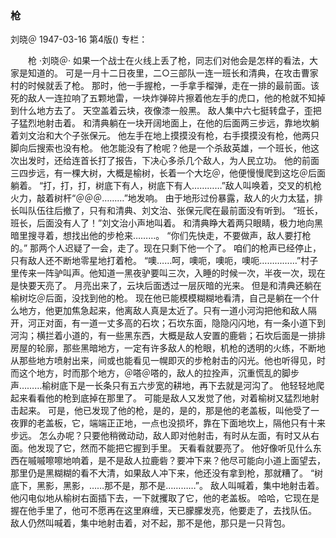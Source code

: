 ### 枪
刘晓＠
1947-03-16
第4版()
专栏：

　　枪
    ·刘晓＠·
    如果一个战士在火线上丢了枪，同志们对他会是怎样的看法，大家是知道的。
    可是一月十二日夜里，二○三部队一连一班长和清典，在攻击曹家村的时候就丢了枪。
    那时，他一手握枪，一手拿手榴弹，走在一排的最前面。该死的敌人一连拉响了五颗地雷，一块炸弹碎片擦着他左手的虎口，他的枪就不知掉到什么地方去了。
    天空盖着云块，夜像漆一般黑。
    敌人集中六七挺转盘子，歪把子猛烈地射击着。
    和清典躺在一块开阔地面上，在他的后面两三步远，靠地坎躺着刘文治和大个子张保元。
    他左手在地上摸摸没有枪，右手摸摸没有枪，他两只脚向后搜索也没有枪。
    他怎能没有了枪呢？他是一个杀敌英雄，一个班长，他这次出发时，还给连首长打了报告，下决心多杀几个敌人，为人民立功。
    他的前面三四步远，有一棵大树，大概是榆树，长着一个大圪＠，他便慢慢爬到这圪＠后面躺着。
    “打，打，打，树底下有人，树底下有人…………”敌人叫唤着，交叉的机枪火力，敲着树杆“＠＠＠………”地发响。
    由于地形过份暴露，敌人的火力太猛，排长叫队伍往后撤了，只有和清典、刘文治、张保元爬在最前面没有听到。
    “班长，班长，后面没有人了！”刘文治小声地叫着。
    和清典睁大着两只眼睛，极力地向黑暗里搜寻着，想找出他的步枪来………。
    “你们先快走，不要做声，敌人要打枪的。”
    那两个人迟疑了一会，走了。现在只剩下他一个了。
    咱们的枪声已经停止，只有敌人还不断地零星地打着枪。
    “噢……呵，噢呃，噢呃，噢呃……………”村子里传来一阵驴叫声。他知道一黑夜驴要叫三次，入睡的时候一次，半夜一次，现在是快要天亮了。
    月亮出来了，云块后面透过一层灰暗的光来。
    但是和清典还躺在榆树圪＠后面，没找到他的枪。
    现在他已能模模糊糊地看清，自己是躺在一个什么地方，他更加焦急起来，他离敌人真是太近了。只有一道小河沟把他和敌人隔开，河正对面，有一道一丈多高的石坎；石坎东面，隐隐闪闪地，有一条小道下到河沟；横拦着小道的，有一些黑东西，大概是敌人安置的鹿砦；石坎后面是一排排房屋的轮廓，那些黑暗地方，一定有许多敌人的枪眼，机枪的透明的火练，不断地从那些地方喷射出来，间或也能看见一幌即灭的步枪射击的闪光。他也听得见，时而这个地方，时而那个地方，＠嗒＠嗒的，敌人的拉拴声，沉重慌乱的脚步声………榆树底下是一长条只有五六步宽的耕地，再下去就是河沟了。
    他轻轻地爬起来看看他的枪到底掉在那里了。
    可能是敌人又发觉了他，对着榆树又猛烈地射击起来。
    可是，他已发现了他的枪，是的，是的，那是他的老盖板，叫他受了一夜罪的老盖板，它，端端正正地，一点也没损坏，靠在下面地坎上，隔他只有十来步远。
    怎么办呢？只要他稍微动动，敌人即对他射击，有时从左面，有时又从右面。他发现了它，然而不能把它握到手里。
    天看看就要亮了。
    他好像听见什么东西在嘁嘁嚓嚓地响着，是不是敌人拉鹿砦？要冲下来？他尽可能向小道上面望去，那里仍是黑糊糊的看不大清，如果敌人冲下来，他还没有拿到枪，那就糟了。
    “树底下，黑影，黑影，……那不是，那不是…………”。
    敌人叫喊着，集中地射击着。
    他闪电似地从榆树右面插下去，一下就攫取了它，他的老盖板。
    哈哈，它现在是握在他手里了，他可不愿再在这里麻缠，天已朦朦发亮，他要走了，去找队伍。
    敌人仍然叫喊着，集中地射击着，对不起，那不是他，那只是一只背包。
